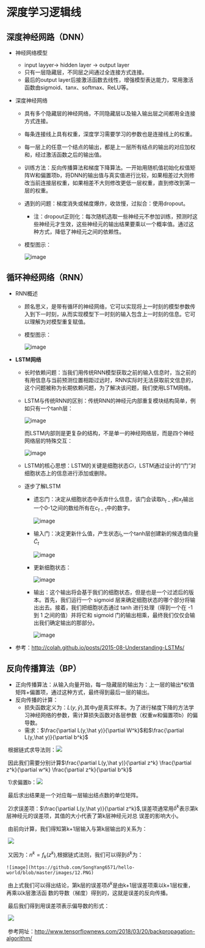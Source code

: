 # 深度学习逻辑线

## 深度神经网路（DNN）

- 神经网络模型
  - input layyer-> hidden layer -> output layer 
  - 只有一层隐藏层，不同层之间通过全连接方式连接。
  - 最后的output layer后接激活函数去线性，增强模型表达能力，常用激活函数由sigmoid、tanx、softmax、ReLU等。

- 深度神经网络

  - 具有多个隐藏层的神经网络，不同隐藏层以及输入输出层之间都用全连接方式连接。

  - 每条连接线上具有权重，深度学习需要学习的参数也是连接线上的权重。

  - 每一层上的任意一个结点的输出，都是上一层所有结点的输出的对应加权和，经过激活函数之后的输出值。

  - 训练方法：反向传播算法和梯度下降算法。一开始用随机值初始化权值矩阵W和偏置项b，将DNN的输出值与真实值进行比较，如果相差过大则修改当前连接层权重，如果相差不大则修改更低一层权重，直到修改到第一层的权重。

  - 遇到的问题：梯度消失或梯度爆炸，收敛慢，过拟合：使用dropout。

    - 注：dropout正则化：每次随机选取一些神经元不参加训练，预测时这些神经元才生效，这些神经元的输出结果要乘以一个概率值。通过这种方式，降低了神经元之间的依赖性。

  - 模型图示：

    ![image](https://github.com/SongYang6571/hello-world/blob/master/images/1.PNG)

## 循环神经网络（RNN）

- RNN概述

  - 顾名思义，是带有循环的神经网络，它可以实现将上一时刻的模型参数传入到下一时刻，从而实现模型下一时刻的输入包含上一时刻的信息。它可以理解为对模型重复赋值。

  - 模型图示：

    ![image](https://github.com/SongYang6571/hello-world/blob/master/images/2.PNG)

- **LSTM网络**

  - 长时依赖问题：当我们用传统RNN模型获取之前的输入信息时，当之前的有用信息与当前预测位置相距过远时，RNN实际时无法获取前文信息的，这个问题被称为长期依赖问题，为了解决该问题，我们使用LSTM网络。

  - LSTM与传统RNN的区别：传统RNN的神经元内部重复模块结构简单，例如只有一个tanh层：

    ![image](https://github.com/SongYang6571/hello-world/blob/master/images/3.PNG)

    而LSTM内部则是更复杂的结构，不是单一的神经网络层，而是四个神经网络层的特殊交互：

    ![image](https://github.com/SongYang6571/hello-world/blob/master/images/4.PNG)

  - LSTM的核心思想：LSTM的关键是细胞状态$Ci$，LSTM通过设计的“门”对细胞状态上的信息进行添加或删除。

  - 逐步了解LSTM

    - 遗忘门：决定从细胞状态中丢弃什么信息，该门会读取$h_{t-1}$和$x_t$输出一个0-1之间的数给所有在$c_{t-1}$中的数字。

      ![image](https://github.com/SongYang6571/hello-world/blob/master/images/5.PNG)

    - 输入门：决定更新什么值，产生状态$i_t$,一个tanh层创建新的候选值向量$\tilde{C}_t$

      ![image](https://github.com/SongYang6571/hello-world/blob/master/images/6.PNG)

    - 更新细胞状态：

      ![image](https://github.com/SongYang6571/hello-world/blob/master/images/7.PNG)

    - 输出：这个输出将会基于我们的细胞状态，但是也是一个过滤后的版本。首先，我们运行一个 sigmoid 层来确定细胞状态的哪个部分将输出出去。接着，我们把细胞状态通过 tanh 进行处理（得到一个在 -1 到 1 之间的值）并将它和 sigmoid 门的输出相乘，最终我们仅仅会输出我们确定输出的那部分。

      ![image](https://github.com/SongYang6571/hello-world/blob/master/images/8.PNG)

- 参考：<http://colah.github.io/posts/2015-08-Understanding-LSTMs/>

## 反向传播算法（BP）

- 正向传播算法：从输入向量开始，每一隐藏层的输出为：上一层的输出*权值矩阵+偏置项，通过这种方式，最终得到最后一层的输出。
- 反向传播的计算：
  - 损失函数定义为：$L(y,\hat y)$,其中y是真实样本。为了进行梯度下降的方法学习神经网络的参数，需计算损失函数对各层参数（权重w和偏置项b）的偏导数。
  - 需求：$\frac{\partial L(y,\hat y)}{\partial W^k}$和$\frac{\partial L(y,\hat y)}{\partial b^k}$

​              根据链式求导法则：![](https://github.com/SongYang6571/hello-world/blob/master/images/9.PNG)

​             因此我们需要分别计算$\frac{\partial L(y,\hat y)}{\partial z^k} \frac{\partial z^k}{\partial w^k} \frac{\partial z^k}{\partial b^k}$

​            1)求偏置b：![](https://github.com/SongYang6571/hello-world/blob/master/images/10.PNG)

​                                   最后求出结果是一个对应每一层输出结点数的单位矩阵。

​            2)求误差项：$\frac{\partial L(y,\hat y)}{\partial z^k}$,误差项通常用$\delta^k$表示第k层神经元的误差项，其值的大小代表了第k层神经元对总          		误差的影响大小。

​		由前向计算，我们得知第k+1层输入与第k层输出的关系为：

​		![](https://github.com/SongYang6571/hello-world/blob/master/images/11.PNG)

​		又因为：$n^k=f_k(z^k)$,根据链式法则，我们可以得到$\delta^k$为：

    ![image](https://github.com/SongYang6571/hello-world/blob/master/images/12.PNG)

​		由上式我们可以得出结论，第k层的误差项$\delta^k$是由k+1层误差项乘以k+1层权重，再乘以k层激活函		数的导数（梯度）得到的，这就是误差的反向传播。

​		最后我们得到用误差项表示偏导数的形式：

​		![](https://github.com/SongYang6571/hello-world/blob/master/images/13.PNG)

​               参考网址：<http://www.tensorflownews.com/2018/03/20/backpropagation-algorithm/>

